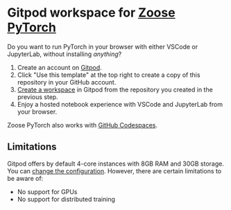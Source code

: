# Gitpod workspace for [Zoose PyTorch](https://databaseline.tech/pytorch-with-zoose-for-gitpod/)

Do you want to run PyTorch in your browser with either VSCode or JupyterLab, without installing _anything_?

1. Create an account on [Gitpod](https://gitpod.io).
1. Click "Use this template" at the top right to create a copy of this repository in your GitHub account.
1. [Create a workspace](https://www.gitpod.io/docs/introduction/getting-started#start-your-first-workspace) in Gitpod from the repository you created in the previous step.
1. Enjoy a hosted notebook experience with VSCode and JupyterLab from your browser.

Zoose PyTorch also works with [GitHub Codespaces](https://github.com/ianhellstrom/zoose-codespace).

## Limitations

Gitpod offers by default 4-core instances with 8GB RAM and 30GB storage.
You can [change the configuration](https://www.gitpod.io/docs/configure/workspaces/workspace-classes).
However, there are certain limitations to be aware of:
- No support for GPUs
- No support for distributed training

